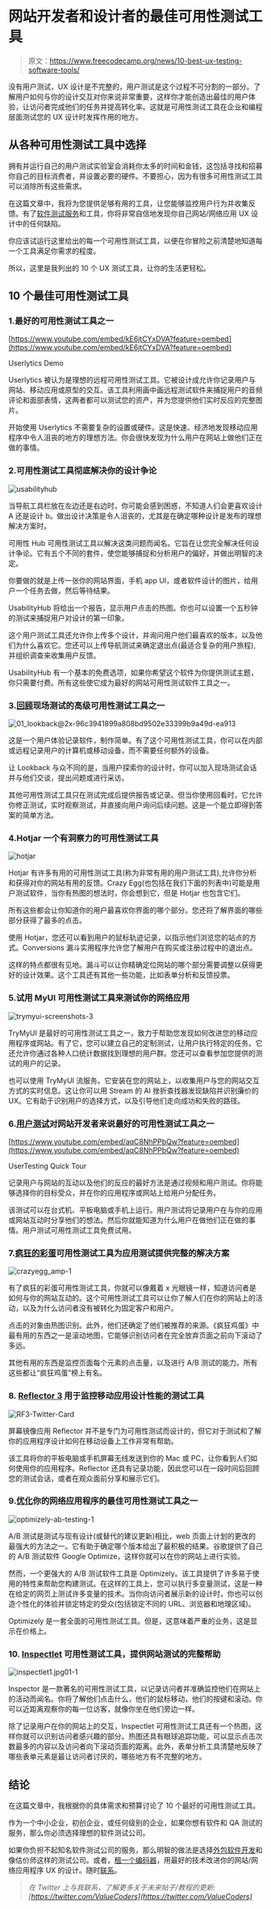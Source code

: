# 网站开发者和设计者的最佳可用性测试工具

> 原文：<https://www.freecodecamp.org/news/10-best-ux-testing-software-tools/>

没有用户测试，UX 设计是不完整的，用户测试是这个过程不可分割的一部分。了解用户如何与你的设计交互对你来说非常重要，这样你才能创造出最佳的用户体验，让访问者完成他们的任务并提高转化率。这就是可用性测试工具在企业和编程层面测试您的 UX 设计时发挥作用的地方。

## 从各种可用性测试工具中选择

拥有并运行自己的用户测试实验室会消耗你太多的时间和金钱，这包括寻找和招募你自己的目标消费者，并设置必要的硬件。不要担心，因为有很多可用性测试工具可以消除所有这些需求。

在这篇文章中，我将为您提供足够有用的工具，让您能够监控用户行为并收集反馈。有了[软件测试服务](https://www.valuecoders.com/testing-qa)和工具，你将非常自信地发现你自己网站/网络应用 UX 设计中的任何缺陷。

你应该试运行这里给出的每一个可用性测试工具，以便在你冒险之前清楚地知道每一个工具满足你需求的程度。

所以，这里是我列出的 10 个 UX 测试工具，让你的生活更轻松。

## 10 个最佳可用性测试工具

### 1.最好的可用性测试工具之一

[https://www.youtube.com/embed/kE6jtCYxDVA?feature=oembed](https://www.youtube.com/embed/kE6jtCYxDVA?feature=oembed)

Userlytics Demo

Userlytics 被认为是理想的远程可用性测试工具。它被设计成允许你记录用户与网站、移动应用或原型的交互。该工具利用画中画远程测试软件来捕捉用户的音频评论和面部表情，这两者都可以测试您的资产，并为您提供他们实时反应的完整图片。

开始使用 Userlytics 不需要复杂的设置或硬件。这是快速、经济地发现移动应用程序中令人沮丧的地方的理想方法。你会很快发现为什么用户在网站上做他们正在做的事情。

### 2.可用性测试工具彻底解决你的设计争论

![usabilityhub](img/a66f88dcdb8be118863169a8d3c2269f.png)

当导航工具栏放在左边还是右边时，你可能会感到困惑，不知道人们会更喜欢设计 A 还是设计 b。做出设计决策是令人沮丧的，尤其是在确定哪种设计是发布的理想解决方案时。

可用性 Hub 可用性测试工具以解决这类问题而闻名。它旨在让您完全解决任何设计争论。它有五个不同的套件，使您能够捕捉和分析用户的偏好，并做出明智的决定。

你要做的就是上传一张你的网站界面，手机 app UI，或者软件设计的图片，给用户一个任务去做，然后等待结果。

UsabilityHub 将给出一个报告，显示用户点击的热图。你也可以设置一个五秒钟的测试来捕捉用户对设计的第一印象。

这个用户测试工具还允许你上传多个设计，并询问用户他们最喜欢的版本，以及他们为什么喜欢它。您还可以上传导航测试来确定退出点(最适合复杂的用户旅程),并组织调查来收集用户反馈。

UsabilityHub 有一个基本的免费选项，如果你希望这个软件为你提供测试主题，你只需要付费。所有这些使它成为最好的网站可用性测试软件工具之一。

### 3.[回顾](https://lookback.io/)现场测试的高级可用性测试工具之一

![01_lookback@2x-96c3941899a808bd9502e33399b9a49d-ea913](img/8538befa723847bb5e6ae27cb400baef.png)

这是一个用户体验记录软件，制作简单。有了这个可用性测试工具，你可以在内部或远程记录用户的计算机或移动设备，而不需要任何额外的设备。

让 Lookback 与众不同的是，当用户探索你的设计时，你可以加入现场测试会话并与他们交谈，提出问题或进行采访。

其他可用性测试工具只在测试完成后提供报告或记录。但当你使用回看时，它允许你修正测试，实时观察测试，并直接向用户询问后续问题。这是一个能立即得到答案的简单方法。

### 4.Hotjar 一个有洞察力的可用性测试工具

![hotjar](img/658a098025ed9e04f3f66abfd2e878ab.png)

Hotjar 有许多有用的可用性测试工具(称为非常有用的用户测试工具),允许你分析和获得对你的网站有用的反馈。Crazy Egg(也包括在我们下面的列表中)可能是用户测试软件，当你有热图的想法时，你会想到它，但是 Hotjar 也包含它们。

所有这些都会让你知道你的用户最喜欢你界面的哪个部分。您还将了解界面的哪些部分获得了最多的点击。

使用 Hotjar，您还可以看到用户的鼠标轨迹记录，以指示他们浏览您的站点的方式。Conversions 漏斗实用程序允许您了解用户在购买或注册过程中的退出点。

这样的特点都很有见地。漏斗可以让你精确定位网站的哪个部分需要调整以获得更好的设计效果。这个工具还有其他一些功能，比如表单分析和反馈投票。

### 5.试用 MyUI 可用性测试工具来测试你的网络应用

![trymyui-screenshots-3](img/d5edd9f25a1870d116cdeef74ccb9491.png)

TryMyUI 是最好的可用性测试工具之一，致力于帮助您发现如何改进您的移动应用程序或网站。有了它，您可以建立自己的定制测试，让用户执行特定的任务。它还允许你通过各种人口统计数据找到理想的用户群。您还可以查看参加您提供的测试的用户的记录。

也可以使用 TryMyUI 流服务。它安装在您的网站上，以收集用户与您的网站交互方式的实时信息。这让你可以用 Stream 的 AI 挫折查找器发现缺陷并识别廉价的 UX。它有助于识别用户的选择方式，以及引导他们走向成功和失败的路径。

### 6.[用户测试](https://www.usertesting.com/)对网站开发者来说最好的可用性测试工具之一

[https://www.youtube.com/embed/aqC8NhPPbQw?feature=oembed](https://www.youtube.com/embed/aqC8NhPPbQw?feature=oembed)

UserTesting Quick Tour

记录用户与网站的互动以及他们的反应的最好方法是通过视频和用户测试。你将能够选择你的目标受众，并在你的应用程序或网站上给用户分配任务。

该测试可以在台式机、平板电脑或手机上运行。用户测试将记录用户在与你的应用或网站互动时分享他们的想法。然后你就能知道为什么用户在做他们正在做的事情。用户测试可用性测试工具免费试用。

### 7.[疯狂的彩蛋](https://www.crazyegg.com/)可用性测试工具为应用测试提供完整的解决方案

![crazyegg_amp-1](img/02500c90f66df141310d7ca278187d1f.png)

有了疯狂的彩蛋可用性测试工具，你就可以像戴着 x 光眼镜一样，知道访问者是如何与你的网站互动的。这个可用性测试工具可以让你了解人们在你的网站上的活动，以及为什么访问者没有被转化为固定客户和用户。

点击的对象由热图识别。此外，他们还确定了他们被推荐的来源。《疯狂鸡蛋》中最有用的东西之一是滚动地图，它能够识别访问者在完全放弃页面之前向下滚动了多远。

其他有用的东西是监控页面每个元素的点击量，以及进行 A/B 测试的能力。所有这些都让“疯狂鸡蛋”榜上有名。

### 8. [Reflector 3](https://www.airsquirrels.com/reflector) 用于监控移动应用设计性能的测试工具

![RF3-Twitter-Card](img/485c91810e68f3ea175cd755c0269a8c.png)

屏幕镜像应用 Reflector 并不是专门为可用性测试而设计的，但它对于测试和了解你的应用程序设计如何在移动设备上工作非常有帮助。

该工具将你的平板电脑或手机屏幕无线发送到你的 Mac 或 PC，让你看到人们如何使用你的应用程序。Reflector 还具有记录功能，因此您可以在一段时间后回顾您的测试会话，或者在观众面前分享和展示它们。

### 9.[优化](https://www.optimizely.com/)你的网络应用程序的最佳可用性测试工具之一

![optimizely-ab-testing-1](img/572da14311beb3ca53f1bb3a3bfa8350.png)

A/B 测试是测试与现有设计(或替代的建议更新)相比，web 页面上计划的更改的最强大的方法之一。它有助于确定哪个版本给出了最积极的结果。谷歌提供了自己的 A/B 测试软件 Google Optimize，这样你就可以在你的网站上进行实验。

然而，一个更强大的 A/B 测试软件工具是 Optimizely。该工具提供了许多易于使用的特性来帮助您构建测试。在这样的工具上，您可以执行多变量测试，这是一种在给定的网页上测试许多变量的技术。当你向访问者展示新的设计时，你也可以创造个性化的体验并锁定特定的受众(包括锁定不同的 URL、浏览器和地理区域)。

Optimizely 是一套全面的可用性测试工具。但是，这意味着严重的业务，这是显示在价格上。

### 10. [Inspectlet](https://www.inspectlet.com/) 可用性测试工具，提供网站测试的完整帮助

![inspectlet1.jpg01-1](img/9b47092df5c24fad2d7abeb8722a599c.png)

Inspector 是一款著名的可用性测试工具，以记录访问者并准确监控他们在网站上的活动而闻名。你将了解他们点击什么，他们的鼠标移动，他们的按键和滚动。你可以近距离观察你的每一位访客，就像你坐在他们旁边一样。

除了记录用户在你的网站上的交互，Inspectlet 可用性测试工具还有一个热图，这样你就可以识别访问者感兴趣的部分。热图还具有眼球追踪功能，可以显示点击次数最多的内容以及访问者向下滚动页面的距离。此外，表单分析工具清楚地反映了哪些表单元素是最让访问者讨厌的，哪些地方有不完整的地方。

## 结论

在这篇文章中，我根据你的具体需求和预算讨论了 10 个最好的可用性测试工具。

作为一个中小企业，初创企业，或任何级别的企业，如果你想有软件和 QA 测试的服务，那么你必须选择理想的软件测试公司。

如果你负担不起知名软件测试公司的服务，那么明智的做法是选择[外包软件开发](https://www.valuecoders.com/)和像估价师这样的测试公司。或者，[租一个编码器](https://www.valuecoders.com/hire-developers)，用最好的技术改进你的网站/网络应用程序 UX 的设计。随时[联系](https://www.valuecoders.com/contact)。

> *在 Twitter 上与我联系，了解更多关于未来帖子/教程的更新:[https://twitter.com/ValueCoders](https://twitter.com/ValueCoders)*